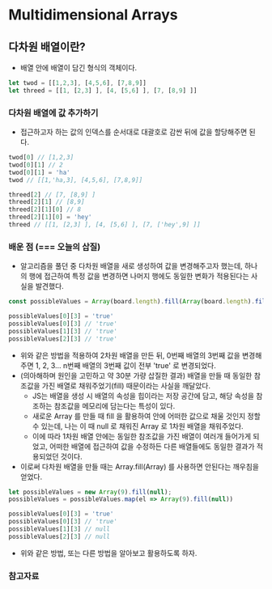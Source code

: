 # Multidimensional Arrays

## 다차원 배열이란? 
- 배열 안에 배열이 담긴 형식의 객체이다. 
```js
let twod = [[1,2,3], [4,5,6], [7,8,9]]
let threed = [[1, [2,3] ], [4, [5,6] ], [7, [8,9] ]]
```

### 다차원 배열에 값 추가하기
- 접근하고자 하는 값의 인덱스를 순서대로 대괄호로 감싼 뒤에 값을 할당해주면 된다.
```js
twod[0] // [1,2,3]
twod[0][1] // 2
twod[0][1] = 'ha'
twod // [[1,'ha,3], [4,5,6], [7,8,9]]

threed[2] // [7, [8,9] ]
threed[2][1] // [8,9]
threed[2][1][0] // 8
threed[2][1][0] = 'hey'
threed // [[1, [2,3] ], [4, [5,6] ], [7, ['hey',9] ]]
```

### 배운 점 (=== 오늘의 삽질)
- 알고리즘을 풀던 중 다차원 배열을 새로 생성하여 값을 변경해주고자 했는데, 하나의 행에 접근하여 특정 값을 변경하면 나머지 행에도 동일한 변화가 적용된다는 사실을 발견했다. 
```js
const possibleValues = Array(board.length).fill(Array(board.length).fill(null))

possibleValues[0][3] = 'true'
possibleValues[0][3] // 'true'
possibleValues[1][3] // 'true'
possibleValues[2][3] // 'true'
```
- 위와 같은 방법을 적용하여 2차원 배열을 만든 뒤, 0번째 배열의 3번째 값을 변경해주면 1, 2, 3... n번째 배열의 3번째 값이 전부 'true' 로 변경되었다.
- (의아해하며 원인을 고민하고 약 30분 가량 삽질한 결과) 배열을 만들 때 동일한 참조값을 가진 배열로 채워주었기(fill) 때문이라는 사실을 깨달았다. 
	- JS는 배열을 생성 시 배열의 속성을 힙이라는 저장 공간에 담고, 해당 속성을 참조하는 참조값을 메모리에 담는다는 특성이 있다. 
	- 새로운 Array 를 만들 때 fill 을 활용하여 안에 어떠한 값으로 채울 것인지 정할 수 있는데, 나는 이 때 null 로 채워진 Array 로 1차원 배열을 채워주었다.
	- 이에 따라 1차원 배열 안에는 동일한 참조값을 가진 배열이 여러개 들어가게 되었고, 어떠한 배열에 접근하여 값을 수정하든 다른 배열들에도 동일한 결과가 적용되었던 것이다. 
- 이로써 다차원 배열을 만들 때는 Array.fill(Array) 를 사용하면 안된다는 깨우침을 얻었다.
```js
let possibleValues = new Array(9).fill(null);
possibleValues = possibleValues.map(el => Array(9).fill(null))

possibleValues[0][3] = 'true'
possibleValues[0][3] // 'true'
possibleValues[1][3] // null
possibleValues[2][3] // null
```
- 위와 같은 방법, 또는 다른 방법을 알아보고 활용하도록 하자. 

### 참고자료
